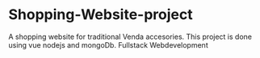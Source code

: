 # Shopping-Website-project
A shopping website for traditional Venda accesories. This project is done using vue nodejs and mongoDb. Fullstack Webdevelopment

